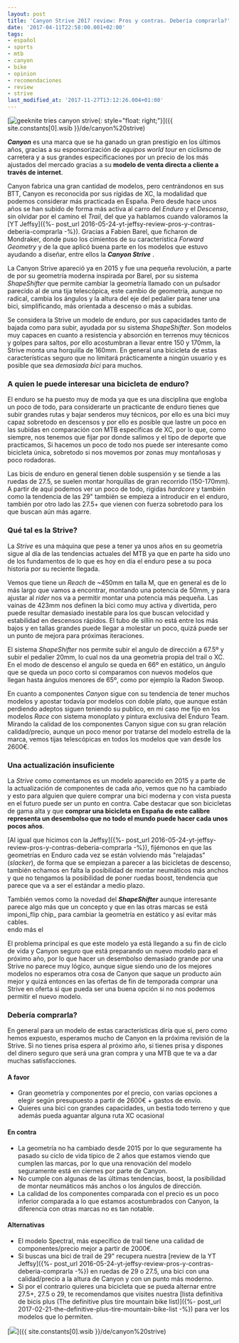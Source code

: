 ```yaml
---
layout: post
title: 'Canyon Strive 2017 review: Pros y contras. Debería comprarla?'
date: '2017-04-11T22:58:00.001+02:00'
tags:
- español
- sports
- mtb
- canyon
- bike
- opinion
- recomendaciones
- review
- strive
last_modified_at: '2017-11-27T13:12:26.004+01:00'
---
```


[![geeknite tries canyon strive](https://1.bp.blogspot.com/-pPSjqVIEmN4/WO1CbZWnrlI/AAAAAAAAA-A/nJYJcGD6M9cp3pweyFL7d6_fFw5pGq9bQCLcB/s320/shapeshifter.jpg){: style="float: right;"}]({{ site.constants[0].wsib }}/de/canyon%20strive)

**_Canyon_** es una marca que se ha ganado un gran prestigio en los últimos años, gracias a su esponsorización de _equipos world tour_ en ciclismo de carretera y a sus grandes especificaciones por un precio de los más ajustados del mercado gracias a su **modelo de venta directa a cliente a través de internet**.  
  
Canyon fabrica una gran cantidad de modelos, pero centrándonos en sus BTT, Canyon es reconocida por sus rígidas de XC, la modalidad que podemos considerar más practicada en España. Pero desde hace unos años se han subido de forma más activa al carro del _Enduro_ y el _Descenso_, sin olvidar por el camino el _Trail_, del que ya hablamos cuando valoramos la [YT Jeffsy]({%- post_url 2016-05-24-yt-jeffsy-review-pros-y-contras-deberia-comprarla -%}). Gracias a Fabien Barel, que ficharon de Mondraker, donde puso los cimientos de su característica _Forward Geometry_ y de la que aplicó buena parte en los modelos que estuvo ayudando a diseñar, entre ellos la **_Canyon Strive_** .  
  
La Canyon Strive apareció ya en 2015 y fue una pequeña revolución, a parte de por su geometría moderna inspirada por Barel, por su sistema _ShapeShifter_ que permite cambiar la geometría llamado con un pulsador parecido al de una tija telescópica, este cambio de geometría, aunque no radical, cambia los ángulos y la altura del eje del pedalier para tener una bici, simplificando, más orientada a descenso o más a subidas.  
  
Se considera la Strive un modelo de enduro, por sus capacidades tanto de bajada como para subir, ayudada por su sistema _ShapeShifter_. Son modelos muy capaces en cuanto a resistencia y absorción en terrenos muy técnicos y golpes para saltos, por ello acostumbran a llevar entre 150 y 170mm, la Strive monta una horquilla de 160mm. En general una bicicleta de estas características seguro que no limitará prácticamente a ningún usuario y es posible que sea _demasiada bici_ para muchos.  
  
### **A quien le puede interesar una bicicleta de enduro?**

El enduro se ha puesto muy de moda ya que es una disciplina que engloba un poco de todo, para considerarte un practicante de enduro tienes que subir grandes rutas y bajar senderos muy técnicos, por ello es una bici muy capaz sobretodo en descensos y por ello es posible que lastre un poco en las subidas en comparación con MTB específicas de XC, por lo que, como siempre, nos tenemos que fijar por donde salimos y el tipo de deporte que practicamos, Si hacemos un poco de todo nos puede ser interesante como bicicleta única, sobretodo si nos movemos por zonas muy montañosas y poco rodadoras.  
  
Las bicis de enduro en general tienen doble suspensión y se tiende a las ruedas de 27.5, se suelen montar horquillas de gran recorrido (150-170mm). A partir de aquí podemos ver un poco de todo, rígidas _hardcore_ y también como la tendencia de las 29" también se empieza a introducir en el enduro, también por otro lado las 27.5+ que vienen con fuerza sobretodo para los que buscan aún más agarre.  
  
### Qué tal es la Strive?

La _Strive_ es una máquina que pese a tener ya unos años en su geometría sigue al día de las tendencias actuales del MTB ya que en parte ha sido uno de los fundamentos de lo que es hoy en día el enduro pese a su poca historia por su reciente llegada.  
  
Vemos que tiene un _Reach_ de ~450mm en talla M, que en general es de lo más largo que vamos a encontrar, montando una potencia de 50mm, y para ajustar al _rider_ nos va a permitir montar una potencia más pequeña. Las vainas de 423mm nos definen la bici como muy activa y divertida, pero puede resultar demasiado inestable para los que buscan velocidad y estabilidad en descensos rápidos. El tubo de sillín no está entre los más bajos y en tallas grandes puede llegar a molestar un poco, quizá puede ser un punto de mejora para próximas iteraciones.  
  
El sistema _ShapeShifter_ nos permite subir el angulo de dirección a 67.5º y subir el pedalier 20mm, lo cual nos da una geometria propia del trail o XC. En el modo de descenso el angulo se queda en 66º en estático, un ángulo que se queda un poco corto si comparamos con nuevos modelos que llegan hasta ángulos menores de 65º, como por ejemplo la Radon Swoop.

En cuanto a componentes _Canyon_ sigue con su tendencia de tener muchos modelos y apostar todavía por modelos con doble plato, que aunque están perdiendo adeptos siguen teniendo su publico, en mi caso me fijo en los modelos _Race_ con sistema monoplato y pintura exclusiva del Enduro Team. Mirando la calidad de los componentes Canyon sigue con su gran relación calidad/precio, aunque un poco menor por tratarse del modelo estrella de la marca, vemos tijas telescópicas en todos los modelos que van desde los 2600€.  

### **Una actualización insuficiente**

La _Strive_ como comentamos es un modelo aparecido en 2015 y a parte de la actualización de componentes de cada año, vemos que no ha cambiado y esto para alguien que quiere comprar una bici moderna y con vista puesta en el futuro puede ser un punto en contra. Cabe destacar que son bicicletas de gama alta y que **comprar una bicicleta en España de este calibre representa un desembolso que no todo el mundo puede hacer cada unos pocos años**.  
  
[Al igual que hicimos con la Jeffsy]({%- post_url 2016-05-24-yt-jeffsy-review-pros-y-contras-deberia-comprarla -%}), fijémonos en que las geometrías en Enduro cada vez se están volviendo más "relajadas" (_slacker_), de forma que se empiezan a parecer a las bicicletas de descenso, también echamos en falta la posibilidad de montar neumáticos más anchos y que no tengamos la posibilidad de poner ruedas boost, tendencia que parece que va a ser el estándar a medio plazo.  
  
También vemos como la novedad del **_ShapeShifter_**  aunque interesante parece algo más que un concepto y que en las otras marcas se está imponi_flip chip_ para cambiar la geometría en estático y así evitar más cables.  
endo más el  
  
El problema principal es que este modelo ya está llegando a su fin de ciclo de vida y Canyon seguro que está preparando un nuevo modelo para el próximo año, por lo que hacer un desembolso demasiado grande por una Strive no parece muy lógico, aunque sigue siendo uno de los mejores modelos no esperamos otra cosa de Canyon que saque un producto aún mejor y quizá entonces en las ofertas de fin de temporada comprar una Strive en oferta sí que pueda ser una buena opción si no nos podemos permitir el nuevo modelo.  
  
### Debería comprarla?

En general para un modelo de estas características diría que sí, pero como hemos expuesto, esperamos mucho de Canyon en la próxima revisión de la Strive. Si no tienes prisa espera al próximo año, si tienes prisa y dispones del dinero seguro que será una gran compra y una MTB que te va a dar muchas satisfacciones.

#### A favor

* Gran geometría y componentes por el precio, con varias opciones a elegir según presupuesto a partir de 2600€ + gastos de envío.
* Quieres una bici con grandes capacidades, un bestia todo terreno y que además pueda aguantar alguna ruta XC ocasional

#### En contra

* La geometría no ha cambiado desde 2015 por lo que seguramente ha pasado su ciclo de vida típico de 2 años que estamos viendo que cumplen las marcas, por lo que una renovación del modelo seguramente está en ciernes por parte de Canyon.
* No cumple con algunas de las últimas tendencias, boost, la posibilidad de montar neumáticos más anchos o los ángulos de dirección.
* La calidad de los componentes comparada con el precio es un poco inferior comparada a lo que estamos acostumbrados con Canyon, la diferencia con otras marcas no es tan notable.

#### Alternativas

* El modelo Spectral, más específico de trail tiene una calidad de componentes/precio mejor a partir de 2000€.
* Si buscas una bici de trail de 29" recupera nuestra [review de la YT Jeffsy]({%- post_url 2016-05-24-yt-jeffsy-review-pros-y-contras-deberia-comprarla -%}) en ruedas de 29 o 27.5, una bici con una calidad/precio a la altura de Canyon y con un punto más moderno.
* Si por el contrario quieres una bicicleta que se pueda alternar entre 27.5+, 27.5 o 29, te recomendamos que visites nuestra [lista definitiva de bicis plus (The definitive plus tire mountain bike list)]({%- post_url 2017-02-21-the-definitive-plus-tire-mountain-bike-list -%}) para ver los modelos que lo permiten.

[![](https://1.bp.blogspot.com/-G2lrDGj1cgY/WO1DU9z7O6I/AAAAAAAAA-I/5uKB0s5G6qY4kIX0u_Z0qSwubWuaEXjwwCLcB/s640/canyon%2Bstrive%2B2017.jpg)]({{ site.constants[0].wsib }}/de/canyon%20strive)
